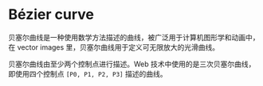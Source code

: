 # Bézier curve

贝塞尔曲线是一种使用数学方法描述的曲线，被广泛用于计算机图形学和动画中，在 vector images 里，贝塞尔曲线用于定义可无限放大的光滑曲线。

贝塞尔曲线由至少两个控制点进行描述。Web 技术中使用的是三次贝塞尔曲线，即使用四个控制点 `[P0, P1, P2, P3]` 描述的曲线。
